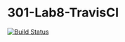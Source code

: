 # 301-Lab8-TravisCI
[![Build Status](https://travis-ci.com/armiantos/301-Lab8-TravisCI.svg?branch=main)](https://travis-ci.com/armiantos/301-Lab8-TravisCI)
